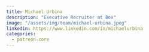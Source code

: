 ```yaml
---
title: Michael Urbina
description: "Executive Recruiter at Box"
image: "/assets/img/team/michael-urbina.jpeg"
linkedin: https://www.linkedin.com/in/michaelurbina
categories:
  - patreon-core
---
```

